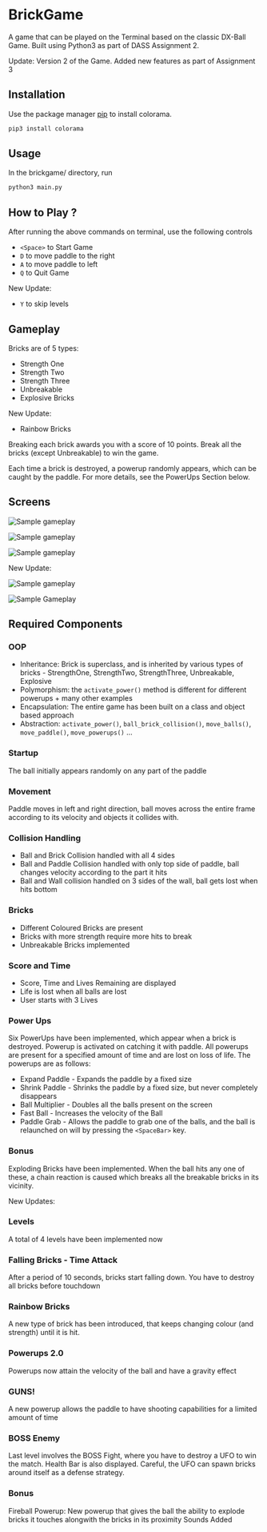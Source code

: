 # BrickGame

A game that can be played on the Terminal based on the classic DX-Ball Game. Built using Python3 as part of DASS Assignment 2.

Update: Version 2 of the Game. Added new features as part of Assignment 3

## Installation

Use the package manager [pip](https://pip.pypa.io/en/stable/) to install colorama.

```bash
pip3 install colorama
```

## Usage

In the brickgame/ directory, run

```bash
python3 main.py
```

## How to Play ?

After running the above commands on terminal, use the following controls

 - `<Space>` to Start Game
 - `D` to move paddle to the right
 - `A` to move paddle to left
 - `Q` to Quit Game

 New Update:

 - `Y` to skip levels

## Gameplay

Bricks are of 5 types:

 - Strength One
 - Strength Two
 - Strength Three
 - Unbreakable
 - Explosive Bricks

 New Update:

 - Rainbow Bricks

Breaking each brick awards you with a score of 10 points. Break all the bricks (except Unbreakable) to win the game.

Each time a brick is destroyed, a powerup randomly appears, which can be caught by the paddle. For more details, see the PowerUps Section below.

## Screens

![Sample gameplay](https://i.ibb.co/x1yxqZ6/Screenshot-from-2021-02-17-19-32-11.png)

![Sample gameplay](https://i.ibb.co/QQ11sHJ/Screenshot-from-2021-02-17-19-32-34.png)

![Sample gameplay](https://i.ibb.co/Zc33wCZ/Screenshot-from-2021-02-17-19-33-22.png)

New Update:

![Sample gameplay](https://i.ibb.co/1v1c1kc/guns.png)

![Sample Gameplay](https://i.ibb.co/10qKXkt/Screenshot-from-2021-03-17-22-35-42.png)

## Required Components

### OOP
 - Inheritance: Brick is superclass, and is inherited by various types of bricks - StrengthOne, StrengthTwo, StrengthThree, Unbreakable, Explosive
 - Polymorphism: the `activate_power()` method is different for different powerups + many other examples
 - Encapsulation: The entire game has been built on a class and object based approach
 - Abstraction: `activate_power()`, `ball_brick_collision()`, `move_balls()`, `move_paddle()`, `move_powerups()` ...

### Startup

The ball initially appears randomly on any part of the paddle

### Movement

Paddle moves in left and right direction, ball moves across the entire frame according to its velocity and objects it collides with.

### Collision Handling

 - Ball and Brick Collision handled with all 4 sides
 - Ball and Paddle Collision handled with only top side of paddle, ball changes velocity according to the part it hits
 - Ball and Wall collision handled on 3 sides of the wall, ball gets lost when hits bottom

### Bricks

 - Different Coloured Bricks are present
 - Bricks with more strength require more hits to break
 - Unbreakable Bricks implemented

### Score and Time

 - Score, Time and Lives Remaining are displayed
 - Life is lost when all balls are lost
 - User starts with 3 Lives

### Power Ups

Six PowerUps have been implemented, which appear when a brick is destroyed. Powerup is activated on catching it with paddle. All powerups are present for a specified amount of time and are lost on loss of life. The powerups are as follows:

 - Expand Paddle - Expands the paddle by a fixed size
 - Shrink Paddle - Shrinks the paddle by a fixed size, but never completely disappears
 - Ball Multiplier - Doubles all the balls present on the screen
 - Fast Ball - Increases the velocity of the Ball
 - Paddle Grab - Allows the paddle to grab one of the balls, and the ball is relaunched on will by pressing the `<SpaceBar>` key.

### Bonus

Exploding Bricks have been implemented. When the ball hits any one of these, a chain reaction is caused which breaks all the breakable bricks in its vicinity.

New Updates:

### Levels

A total of 4 levels have been implemented now

### Falling Bricks - Time Attack

After a period of 10 seconds, bricks start falling down. You have to destroy all bricks before touchdown

### Rainbow Bricks

A new type of brick has been introduced, that keeps changing colour (and strength) until it is hit.

### Powerups 2.0

Powerups now attain the velocity of the ball and have a gravity effect

### GUNS!

A new powerup allows the paddle to have shooting capabilities for a limited amount of time

### BOSS Enemy

Last level involves the BOSS Fight, where you have to destroy a UFO to win the match. Health Bar is also displayed. Careful, the UFO can spawn bricks around itself as a defense strategy.

### Bonus

Fireball Powerup: New powerup that gives the ball the ability to explode bricks it touches alongwith the bricks in its proximity
Sounds Added